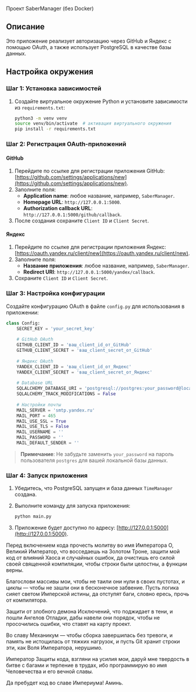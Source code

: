 Проект SaberManager (без Docker)

## Описание

Это приложение реализует авторизацию через GitHub и Яндекс с помощью OAuth, а также использует PostgreSQL в качестве базы данных.

## Настройка окружения

### Шаг 1: Установка зависимостей

1. Создайте виртуальное окружение Python и установите зависимости из `requirements.txt`:

    ```bash
    python3 -m venv venv
    source venv/bin/activate  # активация виртуального окружения
    pip install -r requirements.txt
    ```

### Шаг 2: Регистрация OAuth-приложений

#### GitHub

1. Перейдите по ссылке для регистрации приложения GitHub: [https://github.com/settings/applications/new](https://github.com/settings/applications/new).
2. Заполните поля:
   - **Application name**: любое название, например, `SaberManager`.
   - **Homepage URL**: `http://127.0.0.1:5000`.
   - **Authorization callback URL**: `http://127.0.0.1:5000/github/callback`.
3. После создания сохраните `Client ID` и `Client Secret`.

#### Яндекс

1. Перейдите по ссылке для регистрации приложения Яндекс: [https://oauth.yandex.ru/client/new](https://oauth.yandex.ru/client/new).
2. Заполните поля:
   - **Название приложения**: любое название, например, `SaberManager`.
   - **Redirect URI**: `http://127.0.0.1:5000/yandex/callback`.
3. Сохраните `Client ID` и `Client Secret`.

### Шаг 3: Настройка конфигурации

Создайте конфигурацию OAuth в файле `config.py` для использования в приложении:

```python
class Config:
    SECRET_KEY = 'your_secret_key'
    
    # GitHub OAuth
    GITHUB_CLIENT_ID = 'ваш_client_id_от_GitHub'
    GITHUB_CLIENT_SECRET = 'ваш_client_secret_от_GitHub'
    
    # Яндекс OAuth
    YANDEX_CLIENT_ID = 'ваш_client_id_от_Яндекс'
    YANDEX_CLIENT_SECRET = 'ваш_client_secret_от_Яндекс'
    
    # Database URL
    SQLALCHEMY_DATABASE_URI = 'postgresql://postgres:your_password@localhost:5432/TimeManager'
    SQLALCHEMY_TRACK_MODIFICATIONS = False
    
    # Настройки почты
    MAIL_SERVER = 'smtp.yandex.ru'
    MAIL_PORT = 465
    MAIL_USE_SSL = True
    MAIL_USE_TLS = False
    MAIL_USERNAME = ''
    MAIL_PASSWORD = ''
    MAIL_DEFAULT_SENDER = ''
```

> **Примечание**: Не забудьте заменить `your_password` на пароль пользователя `postgres` для вашей локальной базы данных.

### Шаг 4: Запуск приложения

1. Убедитесь, что PostgreSQL запущен и база данных `TimeManager` создана.
   
2. Выполните команду для запуска приложения:

    ```bash
    python main.py
    ```

3. Приложение будет доступно по адресу: [http://127.0.0.1:5000](http://127.0.0.1:5000).


Перед включением кода прочесть молитву во имя Императора
О, Великий Император, что восседаешь на Золотом Троне,
защити мой код от влияний Хаоса и случайных ошибок,
да очистишь его силой своей священной компиляции,
чтобы строки были целостны, а функции верны.

Благослови массивы мои, чтобы не таили они нули в своих пустотах,
и циклы — чтобы не зашли они в бесконечное забвение.
Пусть логика сияет светом Имперской истины,
да отступят баги, словно ересь, прочь от компилятора.

Защити от злобного демона Исключений, что поджидает в тени,
и пошли Ангелов Отладки, дабы навели они порядок,
чтобы не просочились ошибки, что ставят на карту проект.

Во славу Механикум — чтобы сборка завершилась без тревоги,
и память не истощилась от тяжких нагрузок,
и пусть Git хранит строки эти, как Воля Императора, нерушимо.

Император Защиты кода, взгляни на усилия мои,
даруй мне твердость в битве с багами и терпение в трудах,
ибо программирую во имя Человечества и его вечной славы.

Да пребудет код во славе Империума! Аминь.